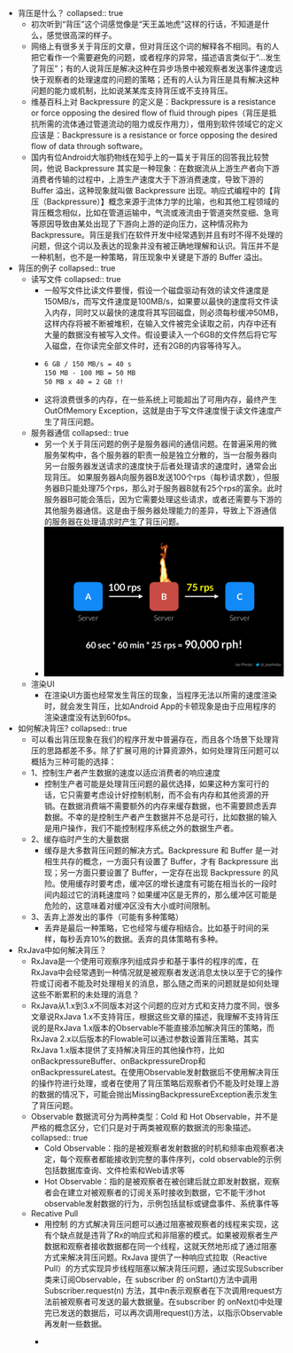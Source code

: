 - 背压是什么？
  collapsed:: true
	- 初次听到“背压”这个词感觉像是“天王盖地虎”这样的行话，不知道是什么，感觉很高深的样子。
	- 网络上有很多关于背压的文章，但对背压这个词的解释各不相同。有的人把它看作一个需要避免的问题，或者程序的异常，描述语言类似于“…发生了背压”；有的人说背压是解决这种在异步场景中被观察者发送事件速度远快于观察者的处理速度的问题的策略；还有的人认为背压是具有解决这种问题的能力或机制，比如说某某库支持背压或不支持背压。
	- 维基百科上对 Backpressure 的定义是：Backpressure is a resistance or force opposing the desired flow of fluid through pipes（背压是抵抗所需的流体通过管道流动的阻力或反作用力），借用到软件领域它的定义应该是：Backpressure is a resistance or force opposing the desired flow of data through software。
	- 国内有位Android大咖扔物线在知乎上的一篇关于背压的回答我比较赞同，他说 Backpressure 其实是一种现象：在数据流从上游生产者向下游消费者传输的过程中，上游生产速度大于下游消费速度，导致下游的 Buffer 溢出，这种现象就叫做 Backpressure 出现。响应式编程中的【背压（Backpressure）】概念来源于流体力学的比喻，也和其他工程领域的背压概念相似，比如在管道运输中，气流或液流由于管道突然变细、急弯等原因导致由某处出现了下游向上游的逆向压力，这种情况称为 Backpressure。背压是我们在软件开发中经常遇到并且有时不得不处理的问题，但这个词以及表达的现象并没有被正确地理解和认识。背压并不是一种机制，也不是一种策略，背压现象中关键是下游的 Buffer 溢出。
- 背压的例子
  collapsed:: true
	- 读写文件
	  collapsed:: true
		- 一般写文件比读文件要慢，假设一个磁盘驱动有效的读文件速度是150MB/s，而写文件速度是100MB/s，如果要以最快的速度将文件读入内存，同时又以最快的速度将其写回磁盘，则必须每秒缓冲50MB，这样内存将被不断被堆积，在输入文件被完全读取之前，内存中还有大量的数据没有被写入文件。假设要读入一个6GB的文件然后将它写入磁盘，在你读完全部文件时，还有2GB的内容等待写入。
		- ```
		  6 GB / 150 MB/s = 40 s
		  150 MB - 100 MB = 50 MB
		  50 MB x 40 = 2 GB !!
		  ```
		- 这将浪费很多的内存，在一些系统上可能超出了可用内存，最终产生OutOfMemory Exception，这就是由于写文件速度慢于读文件速度产生了背压问题。
	- 服务器通信
	  collapsed:: true
		- 另一个关于背压问题的例子是服务器间的通信问题。在普遍采用的微服务架构中，各个服务器的职责一般是独立分散的，当一台服务器向另一台服务器发送请求的速度快于后者处理请求的速度时，通常会出现背压。
		  如果服务器A向服务器B发送100个rps（每秒请求数），但服务器B只能处理75个rps，那么对于服务器B就有25个rps的富余。此时服务器B可能会落后，因为它需要处理这些请求，或者还需要与下游的其他服务器通信。这是由于服务器处理能力的差异，导致上下游通信的服务器在处理请求时产生了背压问题。
		- ![image.png](../assets/image_1684303669086_0.png)
	- 渲染UI
		- 在渲染UI方面也经常发生背压的现象，当程序无法以所需的速度渲染时，就会发生背压，比如Android App的卡顿现象是由于应用程序的渲染速度没有达到60fps。
- 如何解决背压?
  collapsed:: true
	- 可以看出背压现象在我们的程序开发中普遍存在，而且各个场景下处理背压的思路都差不多。除了扩展可用的计算资源外，如何处理背压问题可以概括为三种可能的选择：
	- 1、控制生产者产生数据的速度以适应消费者的响应速度
		- 控制生产者可能是处理背压问题的最优选择，如果这种方案可行的话，它只需要考虑设计好控制机制，而不会有内存和其他资源的开销。在数据消费端不需要额外的内存来缓存数据，也不需要顾虑丢弃数据。不幸的是控制生产者产生数据并不总是可行，比如数据的输入是用户操作，我们不能控制程序系统之外的数据生产者。
	- 2、缓存临时产生的大量数据
		- 缓存是大多数背压问题的解决方式。Backpressure 和 Buffer 是一对相生共存的概念，一方面只有设置了 Buffer，才有 Backpressure 出现；另一方面只要设置了 Buffer，一定存在出现 Backpressure 的风险。使用缓存时要考虑，缓冲区的增长速度有可能在相当长的一段时间内超过它的消耗速度吗？如果缓冲区是无界的，那么缓冲区可能是危险的，这意味着对缓冲区没有大小或时间限制。
	- 3、丢弃上游发出的事件（可能有多种策略）
		- 丢弃是最后一种策略，它也经常与缓存相结合。比如基于时间的采样，每秒丢弃10%的数据。丢弃的具体策略有多种。
- RxJava中如何解决背压？
	- RxJava是一个使用可观察序列组成异步和基于事件的程序的库，在RxJava中会经常遇到一种情况就是被观察者发送消息太快以至于它的操作符或订阅者不能及时处理相关的消息，那么随之而来的问题就是如何处理这些不断累积的未处理的消息？
	- RxJava从1.x到3.x不同版本对这个问题的应对方式和支持力度不同，很多文章说RxJava 1.x不支持背压，根据这些文章的描述，我理解不支持背压说的是RxJava 1.x版本的Observable不能直接添加解决背压的策略，而RxJava 2.x以后版本的Flowable可以通过参数设置背压策略，其实RxJava 1.x版本提供了支持解决背压的其他操作符，比如onBackpressureBuffer、onBackpressureDrop和onBackpressureLatest。在使用Observable发射数据后不使用解决背压的操作符进行处理，或者在使用了背压策略后观察者仍不能及时处理上游的数据的情况下，可能会抛出MissingBackpressureException表示发生了背压问题。
	- Observable 数据流可分为两种类型：Cold 和 Hot Observable，并不是严格的概念区分，它们只是对于两类被观察的数据流的形象描述。
	  collapsed:: true
		- Cold Observable：指的是被观察者发射数据的时机和频率由观察者决定，每个观察者都能接收到完整的事件序列，cold observable的示例包括数据库查询、文件检索和Web请求等
		- Hot Observable：指的是被观察者在被创建后就立即发射数据，观察者会在建立对被观察者的订阅关系时接收到数据，它不能干涉hot observable发射数据的行为，示例包括鼠标或键盘事件、系统事件等
	- Recative Pull
		- 用控制 的方式解决背压问题可以通过阻塞被观察者的线程来实现，这有个缺点就是违背了Rx的响应式和非阻塞的模式。如果被观察者生产数据和观察者接收数据都在同一个线程，这就天然地形成了通过阻塞方式来解决背压问题。RxJava 提供了一种响应式拉取（Reactive Pull）的方式实现异步线程阻塞以解决背压问题，通过实现Subscriber类来订阅Observable，在 subscriber 的 onStart()方法中调用Subscriber.request(n) 方法，其中n表示观察者在下次调用request方法前被观察者可发送的最大数据量。在subscriber 的 onNext()中处理完已发送的数据后，可以再次调用request()方法，以指示Observable再发射一些数据。
		- ```
		  ```